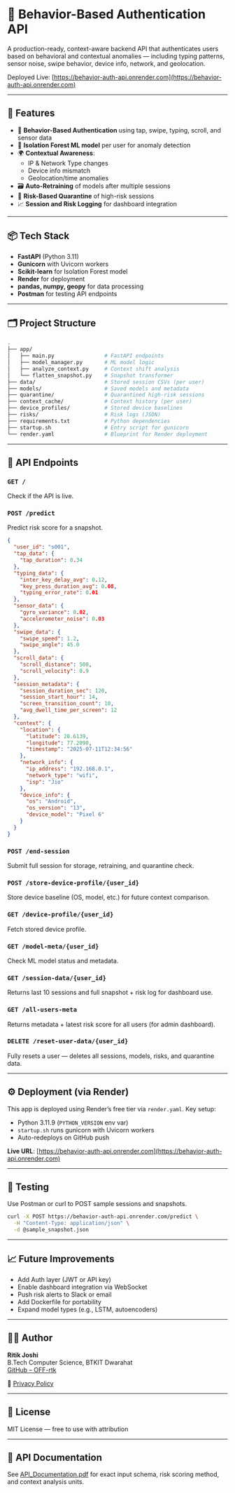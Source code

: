 # 🧠 Behavior-Based Authentication API

A production-ready, context-aware backend API that authenticates users based on behavioral and contextual anomalies — including typing patterns, sensor noise, swipe behavior, device info, network, and geolocation.

Deployed Live: [https://behavior-auth-api.onrender.com](https://behavior-auth-api.onrender.com)

---

## 🚀 Features

- 🔐 **Behavior-Based Authentication** using tap, swipe, typing, scroll, and sensor data
- 🧠 **Isolation Forest ML model** per user for anomaly detection
- 🌍 **Contextual Awareness**:
  - IP & Network Type changes
  - Device info mismatch
  - Geolocation/time anomalies
- 🗃️ **Auto-Retraining** of models after multiple sessions
- 🚨 **Risk-Based Quarantine** of high-risk sessions
- 📈 **Session and Risk Logging** for dashboard integration

---

## 📦 Tech Stack

- **FastAPI** (Python 3.11)
- **Gunicorn** with Uvicorn workers
- **Scikit-learn** for Isolation Forest model
- **Render** for deployment
- **pandas, numpy, geopy** for data processing
- **Postman** for testing API endpoints

---

## 🗂️ Project Structure

```bash
.
├── app/
│   ├── main.py                # FastAPI endpoints
│   ├── model_manager.py       # ML model logic
│   ├── analyze_context.py     # Context shift analysis
│   └── flatten_snapshot.py    # Snapshot transformer
├── data/                      # Stored session CSVs (per user)
├── models/                    # Saved models and metadata
├── quarantine/                # Quarantined high-risk sessions
├── context_cache/             # Context history (per user)
├── device_profiles/           # Stored device baselines
├── risks/                     # Risk logs (JSON)
├── requirements.txt           # Python dependencies
├── startup.sh                 # Entry script for gunicorn
└── render.yaml                # Blueprint for Render deployment
```

---

## 📡 API Endpoints

### `GET /`
Check if the API is live.

### `POST /predict`
Predict risk score for a snapshot.

```json
{
  "user_id": "s001",
  "tap_data": {
    "tap_duration": 0.34
  },
  "typing_data": {
    "inter_key_delay_avg": 0.12,
    "key_press_duration_avg": 0.08,
    "typing_error_rate": 0.01
  },
  "sensor_data": {
    "gyro_variance": 0.02,
    "accelerometer_noise": 0.03
  },
  "swipe_data": {
    "swipe_speed": 1.2,
    "swipe_angle": 45.0
  },
  "scroll_data": {
    "scroll_distance": 500,
    "scroll_velocity": 0.9
  },
  "session_metadata": {
    "session_duration_sec": 120,
    "session_start_hour": 14,
    "screen_transition_count": 10,
    "avg_dwell_time_per_screen": 12
  },
  "context": {
    "location": {
      "latitude": 28.6139,
      "longitude": 77.2090,
      "timestamp": "2025-07-11T12:34:56"
    },
    "network_info": {
      "ip_address": "192.168.0.1",
      "network_type": "wifi",
      "isp": "Jio"
    },
    "device_info": {
      "os": "Android",
      "os_version": "13",
      "device_model": "Pixel 6"
    }
  }
}

```

### `POST /end-session`
Submit full session for storage, retraining, and quarantine check.

### `POST /store-device-profile/{user_id}`
Store device baseline (OS, model, etc.) for future context comparison.

### `GET /device-profile/{user_id}`
Fetch stored device profile.

### `GET /model-meta/{user_id}`
Check ML model status and metadata.

### `GET /session-data/{user_id}`
Returns last 10 sessions and full snapshot + risk log for dashboard use.

### `GET /all-users-meta`
Returns metadata + latest risk score for all users (for admin dashboard).

### `DELETE /reset-user-data/{user_id}`
Fully resets a user — deletes all sessions, models, risks, and quarantine data.

---

## ⚙️ Deployment (via Render)

This app is deployed using Render’s free tier via `render.yaml`. Key setup:

- Python 3.11.9 (`PYTHON_VERSION` env var)
- `startup.sh` runs gunicorn with Uvicorn workers
- Auto-redeploys on GitHub push

**Live URL**: [https://behavior-auth-api.onrender.com](https://behavior-auth-api.onrender.com)

---

## 🧪 Testing

Use Postman or curl to POST sample sessions and snapshots.

```bash
curl -X POST https://behavior-auth-api.onrender.com/predict \
  -H "Content-Type: application/json" \
  -d @sample_snapshot.json
```

---

## 📈 Future Improvements

- Add Auth layer (JWT or API key)
- Enable dashboard integration via WebSocket
- Push risk alerts to Slack or email
- Add Dockerfile for portability
- Expand model types (e.g., LSTM, autoencoders)

---

## 👨‍💻 Author

**Ritik Joshi**  
B.Tech Computer Science, BTKIT Dwarahat  
[GitHub – OFF-rtk](https://github.com/OFF-rtk)

📄 [Privacy Policy](./PRIVACY_POLICY.md)

---

## 📄 License

MIT License — free to use with attribution

---

## 📄 API Documentation

See [API_Documentation.pdf](./API_Documentation.pdf) for exact input schema, risk scoring method, and context analysis units.
